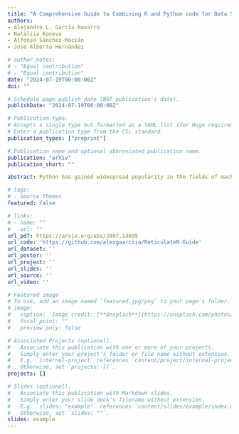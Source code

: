 ```yaml
---
title: "A Comprehensive Guide to Combining R and Python code for Data Science, Machine Learning and Reinforcement Learning"
authors:
- Alejandro L. García Navarro
- Nataliia Koneva
- Alfonso Sánchez-Macián
- José Alberto Hernández

# author_notes:
# - "Equal contribution"
# - "Equal contribution"
date: "2024-07-19T00:00:00Z"
doi: ""

# Schedule page publish date (NOT publication's date).
publishDate: "2024-07-19T00:00:00Z"

# Publication type.
# Accepts a single type but formatted as a YAML list (for Hugo requirements).
# Enter a publication type from the CSL standard.
publication_types: ["preprint"]

# Publication name and optional abbreviated publication name.
publication: "arXiv"
publication_short: ""

abstract: Python has gained widespread popularity in the fields of machine learning, artificial intelligence, and data engineering due to its effectiveness and extensive libraries. R, on its side, remains a dominant language for statistical analysis and visualization. However, certain libraries have become outdated, limiting their functionality and performance. Users can use Python's advanced machine learning and AI capabilities alongside R's robust statistical packages by combining these two programming languages. This paper explores using R's reticulate package to call Python from R, providing practical examples and highlighting scenarios where this integration enhances productivity and analytical capabilities. With a few hello-world code snippets, we demonstrate how to run Python's scikit-learn, pytorch and OpenAI gym libraries for building Machine Learning, Deep Learning, and Reinforcement Learning projects easily.

# tags:
# - Source Themes
featured: false

# links:
# - name: ""
#   url: ""
url_pdf: https://arxiv.org/abs/2407.14695
url_code: 'https://github.com/alexgaarciia/ReticulateR-Guide'
url_dataset: ''
url_poster: ''
url_project: ''
url_slides: ''
url_source: ''
url_video: ''

# Featured image
# To use, add an image named `featured.jpg/png` to your page's folder. 
# image:
#   caption: 'Image credit: [**Unsplash**](https://unsplash.com/photos/jdD8gXaTZsc)'
#   focal_point: ""
#   preview_only: false

# Associated Projects (optional).
#   Associate this publication with one or more of your projects.
#   Simply enter your project's folder or file name without extension.
#   E.g. `internal-project` references `content/project/internal-project/index.md`.
#   Otherwise, set `projects: []`.
projects: []

# Slides (optional).
#   Associate this publication with Markdown slides.
#   Simply enter your slide deck's filename without extension.
#   E.g. `slides: "example"` references `content/slides/example/index.md`.
#   Otherwise, set `slides: ""`.
slides: example
---
```

<!-- 
{{% callout note %}}
Click the *Cite* button above to demo the feature to enable visitors to import publication metadata into their reference management software.
{{% /callout %}}

{{% callout note %}}
Create your slides in Markdown - click the *Slides* button to check out the example.
{{% /callout %}}

Add the publication's **full text** or **supplementary notes** here. You can use rich formatting such as including [code, math, and images](https://docs.hugoblox.com/content/writing-markdown-latex/). -->
